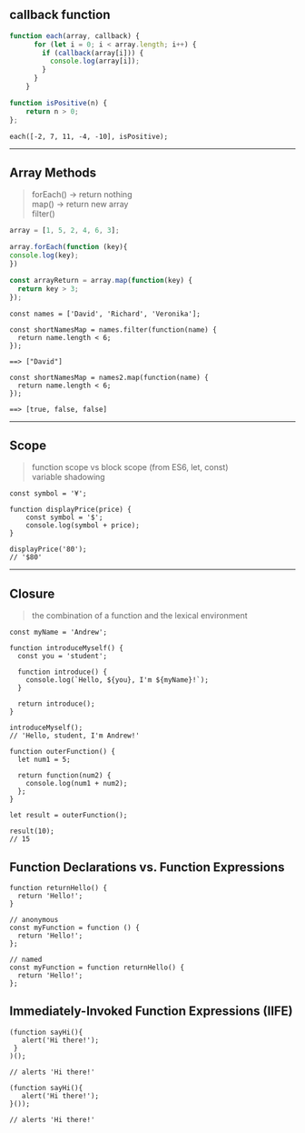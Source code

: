 ## callback function
```js
function each(array, callback) {
	  for (let i = 0; i < array.length; i++) {
		if (callback(array[i])) {
		  console.log(array[i]);
		}
	  }
	}

function isPositive(n) {
    return n > 0;
};
```
```
each([-2, 7, 11, -4, -10], isPositive);
```
---
## Array Methods
> forEach() -> return nothing   
> map()     -> return new array  
> filter()  
```js
array = [1, 5, 2, 4, 6, 3];

array.forEach(function (key){
console.log(key);
})

const arrayReturn = array.map(function(key) {
  return key > 3;
});
```
```
const names = ['David', 'Richard', 'Veronika'];

const shortNamesMap = names.filter(function(name) {
  return name.length < 6;
});

==> ["David"]

const shortNamesMap = names2.map(function(name) {
  return name.length < 6;
});

==> [true, false, false]
```
---
## Scope
> function scope vs block scope (from ES6, let, const)   
> variable shadowing
```
const symbol = '¥';

function displayPrice(price) {
    const symbol = '$';
    console.log(symbol + price);
}

displayPrice('80');
// '$80'
```
---
## Closure
> the combination of a function and the lexical environment
```
const myName = 'Andrew';

function introduceMyself() {
  const you = 'student';

  function introduce() {
    console.log(`Hello, ${you}, I'm ${myName}!`);
  }

  return introduce();
}

introduceMyself();
// 'Hello, student, I'm Andrew!'
```
```
function outerFunction() {
  let num1 = 5;

  return function(num2) {
    console.log(num1 + num2);
  };
}

let result = outerFunction();

result(10);
// 15
```
## Function Declarations vs. Function Expressions
```
function returnHello() {
  return 'Hello!';
}

// anonymous
const myFunction = function () {
  return 'Hello!';
};

// named
const myFunction = function returnHello() {
  return 'Hello!';
};
```
## Immediately-Invoked Function Expressions (IIFE)
```
(function sayHi(){
   alert('Hi there!');
 }
)();

// alerts 'Hi there!'

(function sayHi(){
   alert('Hi there!');
}());

// alerts 'Hi there!'
```

